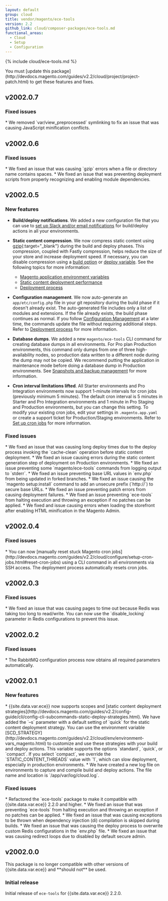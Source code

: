 ```yaml
---
layout: default
group: cloud
title: vendor/magento/ece-tools
version: 2.2
github_link: cloud/composer-packages/ece-tools.md
functional_areas:
  - Cloud
  - Setup
  - Configuration
---
```


{% include cloud/ece-tools.md %}

<div class="bs-callout bs-callout-info" id="info" markdown="1">
You must [update this package](http://devdocs.magento.com/guides/v2.2/cloud/project/project-patch.html) to get these features and fixes.
</div>

## v2002.0.7

### Fixed issues
<!-- MAGECLOUD-1454-->* We removed `var/view_preprocessed` symlinking to fix an issue that was causing JavaScript minification conflicts.

## v2002.0.6

### Fixed issues
<!-- MAGECLOUD-1413 -->* We fixed an issue that was causing `gzip` errors when a file or directory name contains spaces.

<!-- MAGECLOUD-1424 -->* We fixed an issue that was preventing deployment scripts from properly recognizing and enabling module dependencies.


## v2002.0.5

### New features
* **Build/deploy notifications**. We added a new configuration file that you can use to [set up Slack and/or email notifications](http://devdocs.magento.com/guides/v2.2/cloud/env/setup-notifications.html) for build/deploy actions in all your environments.

* **Static content compression**. We now compress static content using [gzip](https://www.gnu.org/software/gzip/){:target="\_blank"} during the build and deploy phases. This compression, coupled with Fastly compression, helps reduce the size of your store and increase deployment speed. If necessary, you can disable compression using a [build option](http://devdocs.magento.com/guides/v2.2/cloud/env/environment-vars_magento.html#build) or [deploy variable](http://devdocs.magento.com/guides/v2.2/cloud/env/environment-vars_magento.html#deploy). See the following topics for more information:

  * [Magento application environment variables](http://devdocs.magento.com/guides/v2.2/cloud/env/environment-vars_magento.html)
  * [Static content deployment performance](http://devdocs.magento.com/guides/v2.2/cloud/live/sens-data-over.html#cloud-confman-scd-over)
  * [Deployment process](http://devdocs.magento.com/guides/v2.2/cloud/reference/discover-deploy.html)

* **Configuration management**. We now auto-generate an `app/etc/config.php` file in your git repository during the build phase if it doesn't already exist. The auto-generated file includes only a list of modules and extensions. If the file already exists, the build phase continues as normal. If you follow [Configuration Management](http://devdocs.magento.com/guides/v2.2/cloud/live/sens-data-over.html) at a later time, the commands update the file without requiring additional steps. Refer to [Deployment process](http://devdocs.magento.com/guides/v2.2/cloud/reference/discover-deploy.html) for more information.

* **Database dumps**. We added a new `magento/ece-tools` CLI command for creating database dumps in all environments. For Pro plan Production environments, this command only dumps from one of three high-availability nodes, so production data written to a different node during the dump may not be copied. We recommend putting the application in maintenance mode before doing a database dump in Production environments. See [Snapshots and backup management](http://devdocs.magento.com/guides/v2.2/cloud/project/project-webint-snap.html#db-dump) for more information.

* **Cron interval limitations lifted**. All Starter environments and Pro Integration environments now support 1-minute intervals for cron jobs (previously minimum 5 minutes). The default cron interval is 5 minutes in Starter and Pro Integration environments and 1 minute in Pro Staging and Production environments, but you can change this setting. To modify your existing cron jobs, edit your settings in `.magento.app.yaml` or create a support ticket for Production/Staging environments. Refer to [Set up cron jobs](http://devdocs.magento.com/guides/v2.2/cloud/configure/setup-cron-jobs.html) for more information.

### Fixed issues
<!-- MAGECLOUD-1327 -->* We fixed an issue that was causing long deploy times due to the deploy process invoking the `cache-clean` operation before static content deployment.

<!-- MAGECLOUD-1322 -->* We fixed an issue causing errors during the static content generation step of deployment on Production environments.

<!-- MAGECLOUD-1264 -->* We fixed an issue preventing some `magento/ece-tools` commands from logging output to `stderr`.

<!-- MAGECLOUD-1242 -->* We fixed an issue preventing base URL values in `env.php` from being updated in forked branches.

<!-- MAGECLOUD-1171 -->* We fixed an issue causing the `magento setup:install` command to add an unsecure prefix (`http://`) to secure base URLs.

<!-- MAGECLOUD-1170 -->* We fixed an issue preventing patch errors from causing deployment failures.

<!-- MAGECLOUD-1152 -->* We fixed an issue preventing `ece-tools` from halting execution and throwing an exception if no patches can be applied.

<!-- MAGECLOUD-1138 -->* We fixed and issue causing errors when loading the storefront after enabling HTML minification in the Magento Admin.

## v2002.0.4

### Fixed issues
<!-- MAGECLOUD-1355 -->* You can now [manually reset stuck Magento cron jobs](http://devdocs.magento.com/guides/v2.2/cloud/configure/setup-cron-jobs.html#reset-cron-jobs) using a CLI command in all environments via SSH access. The deployment process automatically resets cron jobs.

## v2002.0.3

### Fixed issues
<!--MAGECLOUD-1311-->* We fixed an issue that was causing pages to time out because Redis was taking too long to read/write. You can now use the `disable_locking` parameter in Redis configurations to prevent this issue.

## v2002.0.2

### Fixed issues
<!--MAGECLOUD-1246-->* The RabbitMQ configuration process now obtains all required parameters automatically.

## v2002.0.1

### New features
<!--- MAGECLOUD-1057 -->* {{site.data.var.ece}} now supports scopes and [static content deployment strategies](http://devdocs.magento.com/guides/v2.2/config-guide/cli/config-cli-subcommands-static-deploy-strategies.html). We have added the `–s` parameter with a default setting of `quick` for the static content deployment strategy. You can use the environment variable [SCD_STRATEGY](http://devdocs.magento.com/guides/v2.2/cloud/env/environment-vars_magento.html) to customize and use these strategies with your build and deploy actions. This variable supports the options `standard`, `quick`, or `compact`. If you select `compact`, we override the `STATIC_CONTENT_THREADS` value with `1`, which can slow deployment, especially in production environments.

<!--- MAGECLOUD-1014, 1023 -->* We have created a new log file on environments to capture and compile build and deploy actions. The file name and location is `/app/var/log/cloud.log`.

### Fixed issues
<!-- MAGECLOUD-919 & MAGECLOUD-1030-->* Refactored the `ece-tools` package to make it compatible with {{site.data.var.ece}} 2.2.0 and higher.

<!-- MAGECLOUD-1186--> * We fixed an issue that was preventing `ece-tools` from halting execution and throwing an exception if no patches can be applied.

<!-- MAGECLOUD-1047 & MAGECLOUD-1049-->* We fixed an issue that was causing exceptions to be thrown when  dependency injection (di) compilation is skipped during builds.

<!-- MAGECLOUD-1019--> * We fixed an issue that was causing the deploy process to overwrite custom Redis configurations in the `env.php` file.

<!--MAGECLOUD-1020-->* We fixed an issue that was causing redirect loops due to disabled by default secure admin.

## v2002.0.0
<div class="bs-callout bs-callout-warning" markdown="1">
This package is no longer compatible with other versions of {{site.data.var.ece}} and **should not** be used.
</div>

### Initial release
Initial release of `ece-tools` for {{site.data.var.ece}} 2.2.0.
